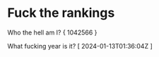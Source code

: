 # Fuck the rankings

Who the hell am I?
{ 1042566 }

What fucking year is it?
[ 2024-01-13T01:36:04Z ]

